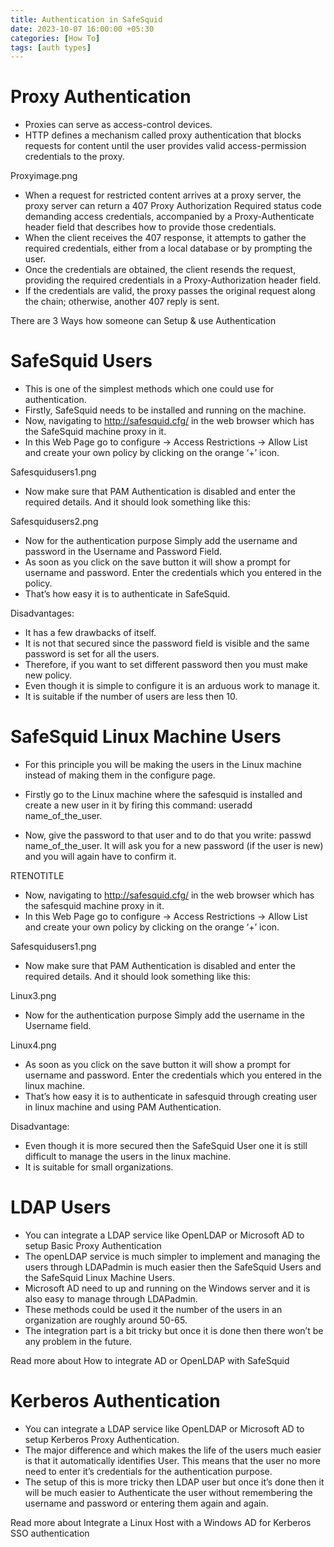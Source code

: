 ```yaml
---
title: Authentication in SafeSquid
date: 2023-10-07 16:00:00 +05:30
categories: [How To]
tags: [auth types]
---
```


# Proxy Authentication
  * Proxies can serve as access-control devices.
  * HTTP defines a mechanism called proxy authentication that blocks
 requests for content until the user provides valid
 access-permission credentials to the proxy.

Proxyimage.png

  * When a request for restricted content arrives at a proxy server,
 the proxy server can return a 407 Proxy Authorization Required
 status code demanding access credentials, accompanied by a
 Proxy-Authenticate header field that describes how to provide those
 credentials.
  * When the client receives the 407 response, it attempts to gather
 the required credentials, either from a local database or by
 prompting the user.
  * Once the credentials are obtained, the client resends the request,
 providing the required credentials in a Proxy-Authorization header
 field.
  * If the credentials are valid, the proxy passes the original request
 along the chain; otherwise, another 407 reply is sent.

There are 3 Ways how someone can Setup & use Authentication

# SafeSquid Users

  * This is one of the simplest methods which one could use for
 authentication.
  * Firstly, SafeSquid needs to be installed and running on the
 machine.
  * Now, navigating to http://safesquid.cfg/ in the web browser which
 has the SafeSquid machine proxy in it.
  * In this Web Page go to configure -> Access Restrictions  ->
 Allow List and create your own policy by clicking on the orange ‘+’
 icon.

Safesquidusers1.png

  * Now make sure that PAM Authentication is disabled and enter the
 required details. And it should look something like this:

Safesquidusers2.png

  * Now for the authentication purpose Simply add the username and
 password in the Username and Password Field.
  * As soon as you click on the save button it will show a prompt for
 username and password. Enter the credentials which you entered in
 the policy.
  * That’s how easy it is to authenticate in SafeSquid.

Disadvantages:
  * It has a few drawbacks of itself.
  * It is not that  secured since the password field is visible and the
 same password is set for all the users.
  * Therefore, if you want to set different password then you must make
 new policy.
  * Even though it is simple to configure it is an arduous work to
 manage it.
  * It is suitable if the number of users are less then 10.

# SafeSquid Linux Machine Users
  * For this principle you will be making the users in the Linux
 machine instead of making them in the configure page.

  * Firstly go to the Linux machine where the safesquid is installed
 and create a new user in it by firing this command: useradd
 name_of_the_user.
  * Now, give the password to that user and to do that you write:
 passwd name_of_the_user. It will ask you for a new password (if the
 user is new) and you will again have to confirm it.

RTENOTITLE

  * Now, navigating to http://safesquid.cfg/ in the web browser which
 has the safesquid machine proxy in it.
  * In this Web Page go to configure -> Access Restrictions  ->
 Allow List and create your own policy by clicking on the orange ‘+’
 icon.

Safesquidusers1.png

  * Now make sure that PAM Authentication is disabled and enter the
 required details. And it should look something like this:

Linux3.png

  * Now for the authentication purpose Simply add the username in the
 Username field.

Linux4.png

  * As soon as you click on the save button it will show a prompt for
 username and password. Enter the credentials which you entered in
 the linux machine.
  * That’s how easy it is to authenticate in safesquid through creating
 user in linux machine and using PAM Authentication.

Disadvantage:
  * Even though it is more secured then the SafeSquid User one it is
 still difficult to manage the users in the linux machine.
  * It is suitable for small organizations.

# LDAP Users

  * You can integrate a LDAP service like OpenLDAP or Microsoft AD to
 setup Basic Proxy Authentication
  * The openLDAP service is much simpler to implement and managing the
 users through LDAPadmin is much easier then the SafeSquid Users and
 the SafeSquid Linux Machine Users.
  * Microsoft AD need to up and running on the Windows server and it is
 also easy to manage through LDAPadmin.
  * These methods could be used it the number of the users in an
 organization are roughly around 50-65.
  * The integration part is a bit tricky but once it is done then there
 won’t be any problem in the future.

Read  more about How to integrate AD or OpenLDAP with SafeSquid

# Kerberos Authentication

  * You can integrate a LDAP service like OpenLDAP or Microsoft AD to
 setup Kerberos Proxy Authentication.
  * The major difference and which makes the life of the users much
 easier is that it automatically identifies User. This means that
 the user no more need to enter it’s credentials for the
 authentication purpose.
  * The setup of this is more tricky then LDAP user but once it’s done
 then it will be much easier to Authenticate the user without
 remembering the username and password or entering them again and
 again.

Read  more about Integrate a Linux Host with a Windows AD for Kerberos
SSO authentication